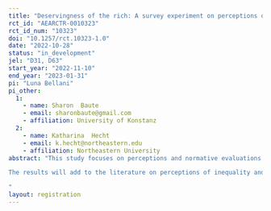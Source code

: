 ```yaml
---
title: "Deservingness of the rich: A survey experiment on perceptions of richness"
rct_id: "AEARCTR-0010323"
rct_id_num: "10323"
doi: "10.1257/rct.10323-1.0"
date: "2022-10-28"
status: "in_development"
jel: "D31, D63"
start_year: "2022-11-10"
end_year: "2023-01-31"
pi: "Luna Bellani"
pi_other:
  1:
    - name: Sharon  Baute
    - email: sharonbaute@gmail.com
    - affiliation: University of Konstanz
  2:
    - name: Katharina  Hecht
    - email: k.hecht@northeastern.edu
    - affiliation: Northeastern University
abstract: "This study focuses on perceptions and normative evaluations of richness, an understudied aspect of inequality. It uses a vignette experiment to assess the effects of the origin of money, use of money and amount of money on normative evaluations of the rich. It will thus assess perceptions of their deservingness. 
The results will add to the literature on perceptions of inequality and deservingness, where we know much more about perceptions of the poor than the rich. Further, this module contributes to research on attitudes towards redistributive policies. Research on perceptions towards the poor expects that when people perceive the poor as undeserving, they are less likely to support pro-poor redistribution. Our module will allow us to evaluate whether people who perceive the rich as deserving are less likely to support redistribution by taxing the rich.
"
layout: registration
---
```


